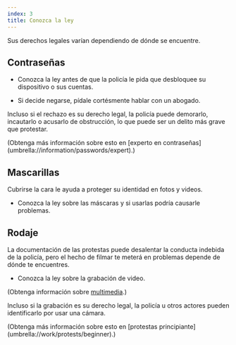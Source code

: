 ```yaml
---
index: 3
title: Conozca la ley
---
```

Sus derechos legales varían dependiendo de dónde se encuentre.

## Contraseñas

*   Conozca la ley antes de que la policía le pida que desbloquee su dispositivo o sus cuentas.

*   Si decide negarse, pídale cortésmente hablar con un abogado.

Incluso si el rechazo es su derecho legal, la policía puede demorarlo, incautarlo o acusarlo de obstrucción, lo que puede ser un delito más grave que protestar.

(Obtenga más información sobre esto en [experto en contraseñas] (umbrella://information/passwords/expert).)

## Mascarillas

Cubrirse la cara le ayuda a proteger su identidad en fotos y videos.

*   Conozca la ley sobre las máscaras y si usarlas podría causarle problemas.

## Rodaje

La documentación de las protestas puede desalentar la conducta indebida de la policía, pero el hecho de filmar te meterá en problemas depende de dónde te encuentres.

*   Conozca la ley sobre la grabación de video.

(Obtenga información sobre [multimedia](umbrella://communications/online-privacy/beginner/s_multimedia.md).)

Incluso si la grabación es su derecho legal, la policía u otros actores pueden identificarlo por usar una cámara.

(Obtenga más información sobre esto en [protestas principiante] (umbrella://work/protests/beginner).)